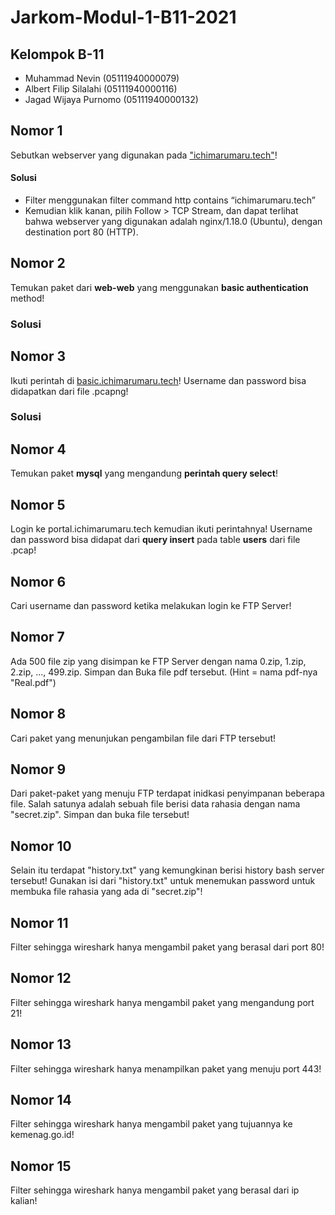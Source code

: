 # Jarkom-Modul-1-B11-2021

## **Kelompok B-11**
- Muhammad Nevin        (05111940000079)
- Albert Filip Silalahi (05111940000116)
- Jagad Wijaya Purnomo	(05111940000132)

## **Nomor 1**
Sebutkan webserver yang digunakan pada <a href='ichimarumaru.tech'>"ichimarumaru.tech"</a>!

#### Solusi
- Filter menggunakan filter command http contains “ichimarumaru.tech”
- Kemudian klik kanan, pilih Follow > TCP Stream, dan dapat terlihat bahwa webserver yang digunakan adalah nginx/1.18.0 (Ubuntu), dengan destination port 80 (HTTP).

## **Nomor 2**
Temukan paket dari **web-web** yang menggunakan **basic authentication** method!

### Solusi


## **Nomor 3**
Ikuti perintah di <a href='basic.ichimarumaru.tech'>basic.ichimarumaru.tech</a>! Username dan password bisa didapatkan dari file .pcapng!

### Solusi


## **Nomor 4**
Temukan paket **mysql** yang mengandung **perintah query select**!

## **Nomor 5**
Login ke portal.ichimarumaru.tech kemudian ikuti perintahnya! Username dan password bisa didapat dari **query insert** pada table **users** dari file .pcap!

## **Nomor 6**
Cari username dan password ketika melakukan login ke FTP Server!

## **Nomor 7**
Ada 500 file zip yang disimpan ke FTP Server dengan nama 0.zip, 1.zip, 2.zip, ..., 499.zip. Simpan dan Buka file pdf tersebut. (Hint = nama pdf-nya "Real.pdf")

## **Nomor 8**
Cari paket yang menunjukan pengambilan file dari FTP tersebut!

## **Nomor 9**
Dari paket-paket yang menuju FTP terdapat inidkasi penyimpanan beberapa file. Salah satunya adalah sebuah file berisi data rahasia dengan nama "secret.zip". Simpan dan buka file tersebut!

## **Nomor 10**
Selain itu terdapat "history.txt" yang kemungkinan berisi history bash server tersebut! Gunakan isi dari "history.txt" untuk menemukan password untuk membuka file rahasia yang ada di "secret.zip"!

## **Nomor 11**
Filter sehingga wireshark hanya mengambil paket yang berasal dari port 80! 

## **Nomor 12**
Filter sehingga wireshark hanya mengambil paket yang mengandung port 21!

## **Nomor 13**
Filter sehingga wireshark hanya menampilkan paket yang menuju port 443!

## **Nomor 14**
Filter sehingga wireshark hanya mengambil paket yang tujuannya ke kemenag.go.id!

## **Nomor 15**
Filter sehingga wireshark hanya mengambil paket yang berasal dari ip kalian!
